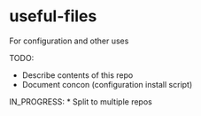 # useful-files
For configuration and other uses

TODO:
* Describe contents of this repo
* Document concon (configuration install script)

IN_PROGRESS:
	* Split to multiple repos
